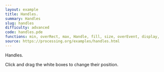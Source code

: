 ```yaml
---
layout: example
title: Handles.
summary: Handles
slug: handles
difficulty: advanced
code: handles.pde
functions: min, overRect, max, Handle, fill, size, overEvent, display, rect, update, releaseEvent, lock, line, stroke, setup, pressEvent, draw, background, mouseReleased
source: https://processing.org/examples/handles.html
---
```


Handles. 

 Click and drag the white boxes to change their position.
